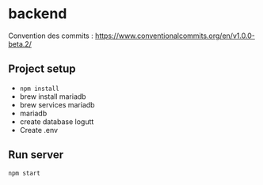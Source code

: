 # backend

Convention des commits : https://www.conventionalcommits.org/en/v1.0.0-beta.2/

## Project setup

- `npm install`
- brew install mariadb
- brew services mariadb
- mariadb
- create database logutt
- Create .env

## Run server

```
npm start
```

